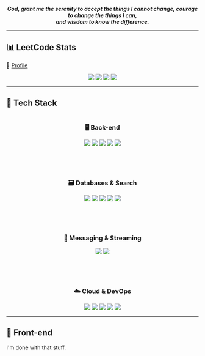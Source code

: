 <p align="center"><i><b>God, grant me the serenity to accept the things I cannot change, courage to change the things I can,<br>and wisdom to know the difference.</b></i></p>

---

## 📊 LeetCode Stats

🔗 [Profile](https://leetcode.com/sslvgr/)

<p align="center">
  <img src="https://badges.peiyuan.ch/leetcode/sslvgr/solved?difficulty=all" />
  <img src="https://badges.peiyuan.ch/leetcode/sslvgr/solved?difficulty=easy" />
  <img src="https://badges.peiyuan.ch/leetcode/sslvgr/solved?difficulty=medium" />
  <img src="https://badges.peiyuan.ch/leetcode/sslvgr/solved?difficulty=hard" />
</p>

---

## 🧰 Tech Stack

<div align="center">
  <div style="display: flex; flex-wrap: wrap; justify-content: center; gap: 60px; max-width: 900px;">

  <!-- Back-end -->
  <div style="min-width: 240px;">
    <h3>🖥️ Back-end</h3>
    <img src="https://img.shields.io/badge/C%23-239120?style=for-the-badge&logo=c-sharp&logoColor=white" />
    <img src="https://img.shields.io/badge/.NET-5C2D91?style=for-the-badge&logo=dotnet&logoColor=white" />
    <img src="https://img.shields.io/badge/ASP.NET_Core-5C2D91?style=for-the-badge&logo=dotnet&logoColor=white" />
    <img src="https://img.shields.io/badge/EF_Core-5C2D91?style=for-the-badge&logo=dotnet&logoColor=white" />
    <img src="https://img.shields.io/badge/SignalR-5C2D91?style=for-the-badge&logo=dotnet&logoColor=white" />
  </div>

  <!-- Databases -->
  <div style="min-width: 240px;">
    <h3>🗃️ Databases & Search</h3>
    <img src="https://img.shields.io/badge/SQL_Server-CC2927?style=for-the-badge&logo=microsoft-sql-server&logoColor=white" />
    <img src="https://img.shields.io/badge/PostgreSQL-336791?style=for-the-badge&logo=postgresql&logoColor=white" />
    <img src="https://img.shields.io/badge/MongoDB-47A248?style=for-the-badge&logo=mongodb&logoColor=white" />
    <img src="https://img.shields.io/badge/Elasticsearch-005571?style=for-the-badge&logo=elasticsearch&logoColor=white" />
    <img src="https://img.shields.io/badge/Redis-DC382D?style=for-the-badge&logo=redis&logoColor=white" />
  </div>

  <!-- Messaging -->
  <div style="min-width: 240px;">
    <h3>📩 Messaging & Streaming</h3>
    <img src="https://img.shields.io/badge/RabbitMQ-FF6600?style=for-the-badge&logo=rabbitmq&logoColor=white" />
    <img src="https://img.shields.io/badge/Apache_Kafka-231F20?style=for-the-badge&logo=apachekafka&logoColor=white" />
  </div>

  <!-- Cloud & DevOps -->
  <div style="min-width: 240px;">
    <h3>☁️ Cloud & DevOps</h3>
    <img src="https://img.shields.io/badge/GitHub-181717?style=for-the-badge&logo=github" />
    <img src="https://img.shields.io/badge/Azure-0089D6?style=for-the-badge&logo=microsoft-azure&logoColor=white" />
    <img src="https://img.shields.io/badge/Docker-2496ED?style=for-the-badge&logo=docker&logoColor=white" />
    <img src="https://img.shields.io/badge/Kubernetes-326CE5?style=for-the-badge&logo=kubernetes&logoColor=white" />
    <img src="https://img.shields.io/badge/Linux-FCC624?style=for-the-badge&logo=linux&logoColor=black" />
  </div>

  </div>
</div>

---

## 🚫 Front-end

I'm done with that stuff.
